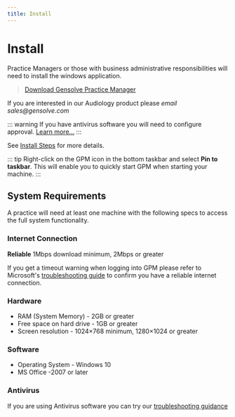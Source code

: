 ```yaml
---
title: Install
---
```


# Install

Practice Managers or those with business administrative responsibilities will need to install the windows application.

> [Download Gensolve Practice Manager](http://software.gensolve.com/gpmuk/install.htm)

If you are interested in our Audiology product please _email sales@gensolve.com_

::: warning
If you have antivirus software you will need to configure approval. [Learn more...](../support/antivirus/)
:::

See [Install Steps](http://docs.gensolve.com/help/gpm_uk/desktop/Processes/Installation___Troubleshooting/Installation.htm) for more details.

::: tip
Right-click on the GPM icon in the bottom taskbar and select **Pin to taskbar**. This will enable you to quickly start GPM when starting your machine.
:::

## System Requirements

A practice will need at least one machine with the following specs to access the full system functionality.

### Internet Connection

**Reliable** 1Mbps download minimum, 2Mbps or greater

If you get a timeout warning when logging into GPM please refer to Microsoft's [troubleshooting guide](https://support.microsoft.com/en-us/help/936211/how-to-troubleshoot-network-connectivity-problems-in-internet-explorer) to confirm you have a reliable internet connection.

### Hardware

- RAM (System Memory) - 2GB or greater
- Free space on hard drive - 1GB or greater
- Screen resolution - 1024×768 minimum, 1280×1024 or greater

### Software

- Operating System - Windows 10
- MS Office -2007 or later

### Antivirus

If you are using Antivirus software you can try our [troubleshooting guidance](../support/antivirus/)
